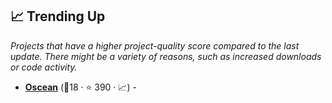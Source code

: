 ## 📈 Trending Up

_Projects that have a higher project-quality score compared to the last update. There might be a variety of reasons, such as increased downloads or code activity._

- <b><a href="https://wiki.xxiivv.com/site/home.html">Oscean</a></b> (🥇18 ·  ⭐ 390 · 📈) - 

